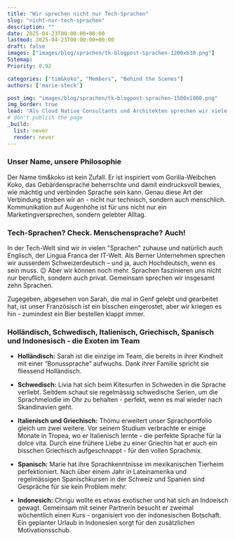 ```yaml
---
title: "Wir sprechen nicht nur Tech-Sprachen"
slug: "nicht-nur-tech-sprachen"
description: ""
date: 2025-04-23T00:00:00+00:00
lastmod: 2025-04-23T00:00:00+00:00
draft: false
images: ["images/blog/sprachen/tk-blogpost-sprachen-1200x630.png"]
Sitemap:
Priority: 0.92

categories: ["tim&koko", "Members", "Behind the Scenes"]
authors: ['marie-steck']

post_img: "images/blog/sprachen/tk-blogpost-sprachen-1500x1000.png"
img_border: true
lead: "Als Cloud Native Consultants und Architekten sprechen wir viele Sprachen - nicht nur die der Maschinen. Unser Ansatz ist technologische Exzellenz kombiniert mit Kommunikation auf Augenhöhe."
# don't publish the page
_build:
  list: never
  render: never
---
```



### Unser Name, unsere Philosophie

Der Name tim&koko ist kein Zufall. Er ist inspiriert vom Gorilla-Weibchen Koko, das Gebärdensprache beherrschte und damit eindrucksvoll bewies, wie mächtig und verbinden Sprache sein kann. Genau diese Art der Verbindung streben wir an - nicht nur technisch, sondern auch menschlich. Kommunikation auf Augenhöhe ist für uns nicht nur ein Marketingversprechen, sondern gelebter Alltag.

### Tech-Sprachen? Check. Menschensprache? Auch!

In der Tech-Welt sind wir in vielen "Sprachen" zuhause und natürlich auch Englisch, der Lingua Franca der IT-Welt. Als Berner Unternehmen sprechen wir ausserdem Schweizerdeutsch – und ja, auch Hochdeutsch, wenn es sein muss. 😉
Aber wir können noch mehr. Sprachen faszinieren uns nicht nur beruflich, sondern auch privat. Gemeinsam sprechen wir insgesamt zehn Sprachen.

Zugegeben, abgesehen von Sarah, die mal in Genf gelebt und gearbeitet hat, ist unser Französisch ist ein bisschen eingerostet, aber wir kriegen es hin - zumindest ein Bier bestellen klappt immer.

### Holländisch, Schwedisch, Italienisch, Griechisch, Spanisch und Indonesisch - die Exoten im Team

- **Holländisch:** Sarah ist die einzige im Team, die bereits in ihrer Kindheit mit einer “Bonussprache” aufwuchs. Dank ihrer Familie spricht sie fliessend Holländisch.

- **Schwedisch:** Livia hat sich beim Kitesurfen in Schweden in die Sprache verliebt. Seitdem schaut sie regelmässig schwedische Serien, um die Sprachmelodie im Ohr zu behalten - perfekt, wenn es mal wieder nach Skandinavien geht.

- **Italienisch und Griechisch:** Thömu erweitert unser Sprachportfolio gleich um zwei weitere. Vor seinem Studium verbrachte er einige Monate in Tropea, wo er Italienisch lernte - die perfekte Sprache für la dolce vita. Durch eine frühere Liebe zu einer Griechin hat er auch ein bisschen Griechisch aufgeschnappt - für den vollen Sprachmix.

- **Spanisch:** Marie hat ihre Sprachkenntnisse im mexikanischen Tierheim perfektioniert. Nach über einem Jahr in Lateinamerika und regelmässigen Spanischkursen in der Schweiz und Spanien sind Gespräche für sie kein Problem mehr.

- **Indonesich:** Chrigu wollte es etwas exotischer und hat sich an Indoeisch gewagt. Gemeinsam mit seiner Partnerin besucht er zweimal wöchentlich einen Kurs - organisiert von der indonesischen Botschaft. Ein geplanter Urlaub in Indonesien sorgt für den zusätzlichen Motivationsschub.
